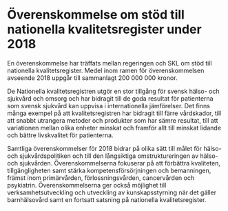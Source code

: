 # Överenskommelse om stöd till nationella kvalitetsregister under 2018

En överenskommelse har träffats mellan regeringen och SKL om stöd till nationella kvalitetsregister. Medel inom ramen för överenskommelsen avseende 2018 uppgår till sammanlagt 200 000 000 kronor.


De Nationella kvalitetsregistren utgör en stor tillgång för svensk hälso\- och sjukvård och omsorg och har bidragit till de goda resultat för patienterna som svensk sjukvård kan uppvisa i internationella jämförelser. Det finns många exempel på att kvalitetsregistren har bidragit till färre vårdskador, till att snabbt utrangera metoder och produkter som har sämre resultat, till att variationen mellan olika enheter minskat och framför allt till minskat lidande och bättre livskvalitet för patienterna.

Samtliga överenskommelser för 2018 bidrar på olika sätt till målet för hälso\- och sjukvårdspolitiken och till den långsiktiga omstruktureringen av hälso\- och sjukvården. Överenskommelserna fokuserar på att förbättra kvaliteten, tillgängligheten samt stärka kompetensförsörjningen och bemanningen, främst inom primärvården, förlossningsvården, cancervården och psykiatrin. Överenskommelserna ger också möjlighet till verksamhetsutveckling och utveckling av kunskapsstyrning när det gäller barnhälsovård samt en fortsatt satsning på nationella kvalitetsregister.
